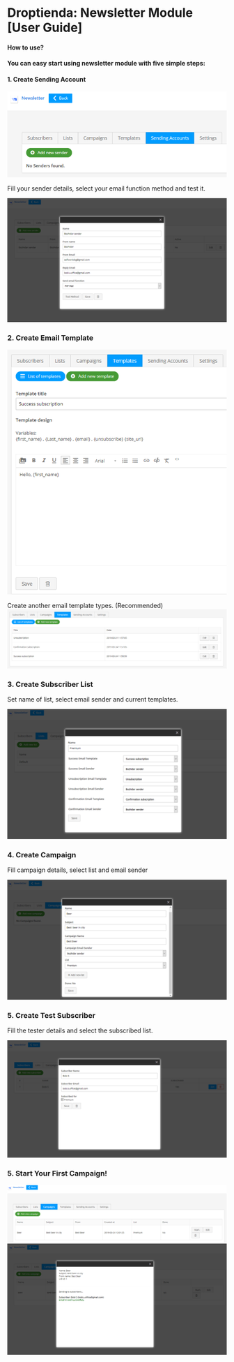 # Droptienda: Newsletter Module [User Guide]

#### How to use?
#### You can easy start using newsletter module with five simple steps:




#### 1. Create Sending Account
![](tutorial-images/sending-accounts.png "")

Fill your sender details, select your email function method and test it.

![](tutorial-images/fill-your-details-sender.png "")



### 2. Create Email Template
![](tutorial-images/new-template.png "")

Create another email template types. (Recommended)
![](tutorial-images/three-templates.png "")


### 3. Create Subscriber List

Set name of list, select email sender and current templates.

![](tutorial-images/new-list.png "")


### 4. Create Campaign

Fill campaign details, select list and email sender

![](tutorial-images/create-new-campaign.png "")


### 5. Create Test Subscriber

Fill the tester details and select the subscribed list.

![](tutorial-images/test-subscriber.png "")

### 5. Start Your First Campaign!

![](tutorial-images/campaigns-start.png "")
![](tutorial-images/success-send-campaign.png "")